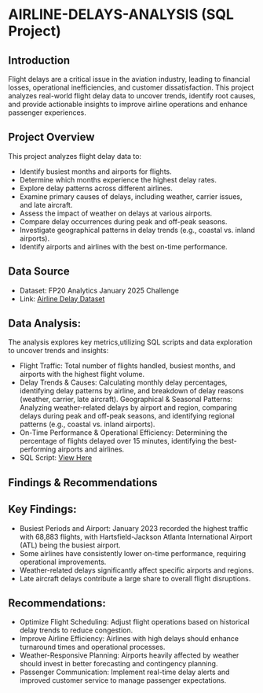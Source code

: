 # AIRLINE-DELAYS-ANALYSIS (SQL Project)

## Introduction
Flight delays are a critical issue in the aviation industry, leading to financial losses, operational inefficiencies, and customer dissatisfaction. This project analyzes real-world flight delay data to uncover trends, identify root causes, and provide actionable insights to improve airline operations and enhance passenger experiences.

## Project Overview
This project analyzes flight delay data to:

- Identify busiest months and airports for flights.
- Determine which months experience the highest delay rates.
- Explore delay patterns across different airlines.
- Examine primary causes of delays, including weather, carrier issues, and late aircraft.
- Assess the impact of weather on delays at various airports.
- Compare delay occurrences during peak and off-peak seasons.
- Investigate geographical patterns in delay trends (e.g., coastal vs. inland airports).
- Identify airports and airlines with the best on-time performance.

## Data Source
- Dataset: FP20 Analytics January 2025 Challenge 
- Link: [Airline Delay Dataset](https://github.com/Mayreeobi/AIRLINE-DELAYS-ANALYSIS/blob/main/Airline_delay_dataset.xlsx)

## Data Analysis: 
The analysis explores key metrics,utilizing SQL scripts and data exploration to uncover trends and insights:

- Flight Traffic: Total number of flights handled, busiest months, and airports with the highest flight volume.
- Delay Trends & Causes: Calculating monthly delay percentages, identifying delay patterns by airline, and breakdown of delay reasons (weather, carrier, late aircraft).
Geographical & Seasonal Patterns: Analyzing weather-related delays by airport and region, comparing delays during peak and off-peak seasons, and identifying regional patterns (e.g., coastal vs. inland airports).
- On-Time Performance & Operational Efficiency: Determining the percentage of flights delayed over 15 minutes, identifying the best-performing airports and airlines.
- SQL Script: [View Here](https://github.com/Mayreeobi/AIRLINE-DELAYS-ANALYSIS/blob/main/Airline-delay.sql)


## Findings & Recommendations
## Key Findings:
- Busiest Periods and Airport: January 2023 recorded the highest traffic with 68,883 flights, with Hartsfield-Jackson Atlanta International Airport (ATL) being the busiest airport.
- Some airlines have consistently lower on-time performance, requiring operational improvements.
- Weather-related delays significantly affect specific airports and regions.
- Late aircraft delays contribute a large share to overall flight disruptions.
  
## Recommendations:
- Optimize Flight Scheduling: Adjust flight operations based on historical delay trends to reduce congestion.
- Improve Airline Efficiency: Airlines with high delays should enhance turnaround times and operational processes.
- Weather-Responsive Planning: Airports heavily affected by weather should invest in better forecasting and contingency planning.
- Passenger Communication: Implement real-time delay alerts and improved customer service to manage passenger expectations.

